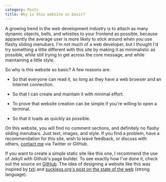 ```yaml
---
category: Posts
title: Why is this website so basic?
---
```


A growing trend in the web development industry is to attach as many dynamic
objects, bells, and whistles to your frontend as possible, because apparently
the average user is more likely to stick around when you use flashy sliding
menubars. I'm not much of a web developer, but I thought I'd try something a
little different with this site by making it as minimalistic as possible, while
still trying to get across the core message, and while maintaining a little
style.

So why is this website so basic? A few reasons are:

 - So that everyone can read it, so long as they have a web browser and an
   Internet connection.

 - So that I can create and maintain it with minimal effort.

 - To prove that website creation can be simple if you're willing to open a
   terminal.

 - So that it loads as quickly as possible.

On this website, you will find no comment sections, and definitely no flashy
sliding menubars. Just text, images, and style. If you find a problem, have a
recommendation for this site, wish to leave feedback, or discuss with others,
[contact me](./contact.html) via Twitter or GitHub.

If you want to create a simple static site like this one, I recommend the use
of Jekyll with Github's page builder. To see exactly how I've done it, check
out the source on [GitHub](https://github.com/mvousden/personal-site).  The
idea of designing a website like this was inspired by [txti](http://txti.es)
and [suckless.org's post on the state of the
web](http://suckless.org/sucks/web) (strong language).
